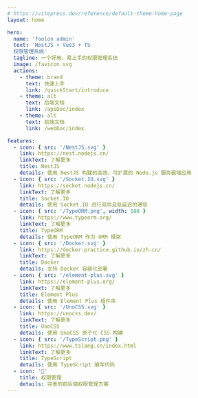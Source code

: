 ```yaml
---
# https://vitepress.dev/reference/default-theme-home-page
layout: home

hero:
  name: 'foolon admin'
  text: 'NestJS + Vue3 + TS
  权限管理系统'
  tagline: 一个好用、易上手的权限管理系统
  image: /favicon.svg
  actions:
    - theme: brand
      text: 快速上手
      link: /quickStart/introduce
    - theme: alt
      text: 后端文档
      link: /apiDoc/index
    - theme: alt
      text: 前端文档
      link: /webDoc/index

features:
  - icon: { src: '/NestJS.svg' }
    link: https://nest.nodejs.cn/
    linkText: 了解更多
    title: NestJS
    details: 使用 NestJS 构建的高效、可扩展的 Node.js 服务器端应用
  - icon: { src: '/Socket.IO.svg' }
    link: https://socket.nodejs.cn/
    linkText: 了解更多
    title: Socket.IO
    details: 使用 Socket.IO 进行双向且低延迟的通信
  - icon: { src: '/TypeORM.png', width: 100 }
    link: https://www.typeorm.org/
    linkText: 了解更多
    title: TypeORM
    details: 使用 TypeORM 作为 ORM 框架
  - icon: { src: '/Docker.svg' }
    link: https://docker-practice.github.io/zh-cn/
    linkText: 了解更多
    title: Docker
    details: 支持 Docker 容器化部署
  - icon: { src: '/element-plus.svg' }
    link: https://element-plus.org/
    linkText: 了解更多
    title: Element Plus
    details: 使用 Element Plus 组件库
  - icon: { src: '/UnoCSS.svg' }
    link: https://unocss.dev/
    linkText: 了解更多
    title: UnoCSS
    details: 使用 UnoCSS 原子化 CSS 构建
  - icon: { src: '/TypeScript.png' }
    link: https://www.tslang.cn/index.html
    linkText: 了解更多
    title: TypeScript
    details: 使用 TypeScript 编写代码
  - icon: '🔑'
    title: 权限管理
    details: 完善的前后端权限管理方案
---
```

